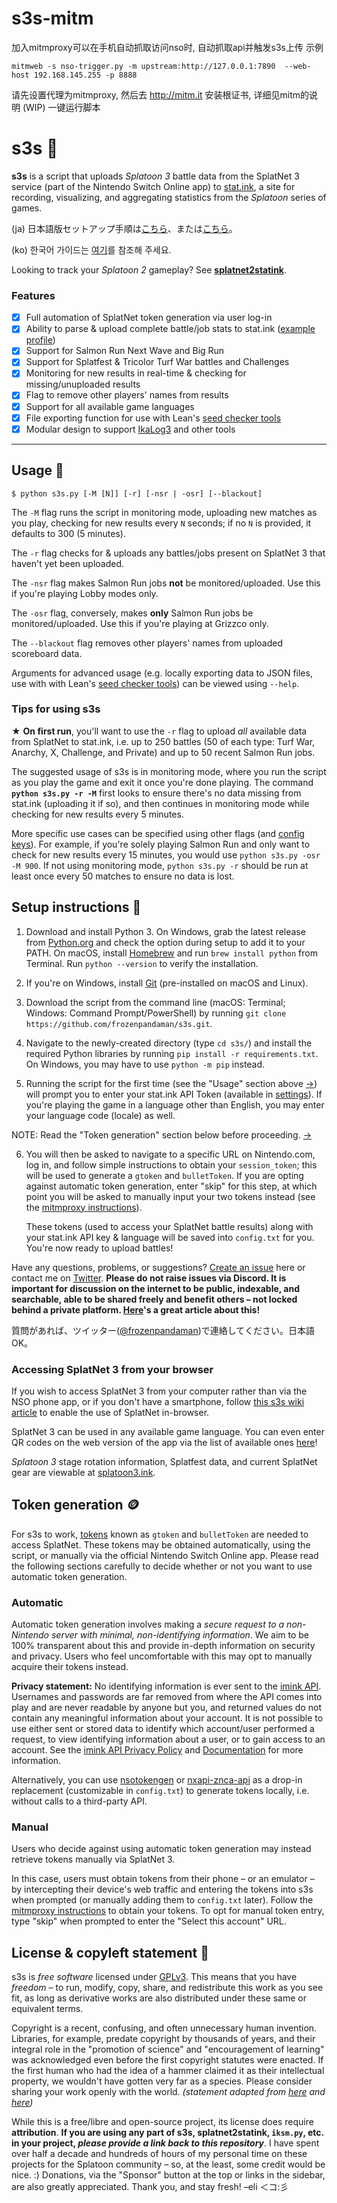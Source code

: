 s3s-mitm
=====
加入mitmproxy可以在手机自动抓取访问nso时, 自动抓取api并触发s3s上传
示例
```
mitmweb -s nso-trigger.py -m upstream:http://127.0.0.1:7890  --web-host 192.168.145.255 -p 8888
```
请先设置代理为mitmproxy, 然后去 http://mitm.it 安装根证书, 详细见mitm的说明
(WIP) 一键运行脚本

s3s 🦑
=====

**s3s** is a script that uploads _Splatoon 3_ battle data from the SplatNet 3 service (part of the Nintendo Switch Online app) to [stat.ink](https://stat.ink/), a site for recording, visualizing, and aggregating statistics from the *Splatoon* series of games.

(ja) 日本語版セットアップ手順は[こちら](https://nerune-jp.com/splatoon3-statink/)、または[こちら](https://vanillasalt.net/2022/10/10/how-to-use-s3s/)。

(ko) 한국어 가이드는 [여기](https://github.com/cake-monotone/s3s)를 참조해 주세요.

Looking to track your _Splatoon 2_ gameplay? See **[splatnet2statink](https://github.com/frozenpandaman/splatnet2statink)**.

### Features
 - [x] Full automation of SplatNet token generation via user log-in
 - [x] Ability to parse & upload complete battle/job stats to stat.ink ([example profile](https://stat.ink/@frozenpandaman/spl3))
 - [x] Support for Salmon Run Next Wave and Big Run
 - [x] Support for Splatfest & Tricolor Turf War battles and Challenges
 - [x] Monitoring for new results in real-time & checking for missing/unuploaded results
 - [x] Flag to remove other players' names from results
 - [x] Support for all available game languages
 - [x] File exporting function for use with Lean's [seed checker tools](https://leanny.github.io/splat3seedchecker/)
 - [x] Modular design to support [IkaLog3](https://github.com/hasegaw/IkaLog3) and other tools

---

## Usage 🐙
```
$ python s3s.py [-M [N]] [-r] [-nsr | -osr] [--blackout]
```

The `-M` flag runs the script in monitoring mode, uploading new matches as you play, checking for new results every `N` seconds; if no `N` is provided, it defaults to 300 (5 minutes).

The `-r` flag checks for & uploads any battles/jobs present on SplatNet 3 that haven't yet been uploaded.

The `-nsr` flag makes Salmon Run jobs **not** be monitored/uploaded. Use this if you're playing Lobby modes only.

The `-osr` flag, conversely, makes **only** Salmon Run jobs be monitored/uploaded. Use this if you're playing at Grizzco only.

The `--blackout` flag removes other players' names from uploaded scoreboard data.

Arguments for advanced usage (e.g. locally exporting data to JSON files, use with with Lean's [seed checker tools](https://leanny.github.io/splat3seedchecker/)) can be viewed using `--help`.

### Tips for using s3s

★ **On first run**, you'll want to use the `-r` flag to upload _all_ available data from SplatNet to stat.ink, i.e. up to 250 battles (50 of each type: Turf War, Anarchy, X, Challenge, and Private) and up to 50 recent Salmon Run jobs.

The suggested usage of s3s is in monitoring mode, where you run the script as you play the game and exit it once you're done playing. The command **`python s3s.py -r -M`** first looks to ensure there's no data missing from stat.ink (uploading it if so), and then continues in monitoring mode while checking for new results every 5 minutes.

More specific use cases can be specified using other flags (and [config keys](https://github.com/frozenpandaman/s3s/wiki/config-keys)). For example, if you're solely playing Salmon Run and only want to check for new results every 15 minutes, you would use `python s3s.py -osr -M 900`. If not using monitoring mode, `python s3s.py -r` should be run at least once every 50 matches to ensure no data is lost.

## Setup instructions 🔰

1. Download and install Python 3. On Windows, grab the latest release from [Python.org](https://www.python.org/downloads/windows/) and check the option during setup to add it to your PATH. On macOS, install [Homebrew](https://brew.sh/) and run `brew install python` from Terminal. Run `python --version` to verify the installation.

2. If you're on Windows, install [Git](https://git-scm.com/download/win) (pre-installed on macOS and Linux).

3. Download the script from the command line (macOS: Terminal; Windows: Command Prompt/PowerShell) by running `git clone https://github.com/frozenpandaman/s3s.git`.

4. Navigate to the newly-created directory (type `cd s3s/`) and install the required Python libraries by running `pip install -r requirements.txt`. On Windows, you may have to use `python -m pip` instead.

5. Running the script for the first time (see the "Usage" section above [→](#usage-)) will prompt you to enter your stat.ink API Token (available in [settings](https://stat.ink/profile)). If you're playing the game in a language other than English, you may enter your language code (locale) as well.

NOTE: Read the "Token generation" section below before proceeding. [→](#token-generation-)

6. You will then be asked to navigate to a specific URL on Nintendo.com, log in, and follow simple instructions to obtain your `session_token`; this will be used to generate a `gtoken` and `bulletToken`. If you are opting against automatic token generation, enter "skip" for this step, at which point you will be asked to manually input your two tokens instead (see the [mitmproxy instructions](https://github.com/frozenpandaman/s3s/wiki/mitmproxy-instructions)).

    These tokens (used to access your SplatNet battle results) along with your stat.ink API key & language will be saved into `config.txt` for you. You're now ready to upload battles!

Have any questions, problems, or suggestions? [Create an issue](https://github.com/frozenpandaman/s3s/issues) here or contact me on [Twitter](https://twitter.com/frozenpandaman). **Please do not raise issues via Discord. It is important for discussion on the internet to be public, indexable, and searchable, able to be shared freely and benefit others – not locked behind a private platform. [Here](https://v21.io/blog/how-to-find-things-online)'s a great article about this!**

質問があれば、ツイッター([@frozenpandaman](https://twitter.com/frozenpandaman))で連絡してください。日本語OK。

### Accessing SplatNet 3 from your browser

If you wish to access SplatNet 3 from your computer rather than via the NSO phone app, or if you don't have a smartphone, follow [this s3s wiki article](https://github.com/frozenpandaman/s3s/wiki/in%E2%80%90browser-splatnet-3) to enable the use of SplatNet in-browser.

SplatNet 3 can be used in any available game language. You can even enter QR codes on the web version of the app via the list of available ones [here](https://github.com/frozenpandaman/s3s/wiki/list-of-qr-codes)!

*Splatoon 3* stage rotation information, Splatfest data, and current SplatNet gear are viewable at [splatoon3.ink](https://splatoon3.ink/).

## Token generation 🪙

For s3s to work, [tokens](https://en.wikipedia.org/wiki/Access_token) known as `gtoken` and `bulletToken` are needed to access SplatNet. These tokens may be obtained automatically, using the script, or manually via the official Nintendo Switch Online app. Please read the following sections carefully to decide whether or not you want to use automatic token generation.

### Automatic

Automatic token generation involves making a *secure request to a non-Nintendo server with minimal, non-identifying information*. We aim to be 100% transparent about this and provide in-depth information on security and privacy. Users who feel uncomfortable with this may opt to manually acquire their tokens instead.

**Privacy statement:** No identifying information is ever sent to the [imink API](https://status.imink.app/). Usernames and passwords are far removed from where the API comes into play and are never readable by anyone but you, and returned values do not contain any meaningful information about your account. It is not possible to use either sent or stored data to identify which account/user performed a request, to view identifying information about a user, or to gain access to an account. See the [imink API Privacy Policy](https://github.com/JoneWang/imink/wiki/Privacy-Policy) and [Documentation](https://github.com/JoneWang/imink/wiki/imink-API-Documentation) for more information.

Alternatively, you can use [nsotokengen](https://github.com/clovervidia/nsotokengen) or [nxapi-znca-api](https://github.com/samuelthomas2774/nxapi-znca-api) as a drop-in replacement (customizable in `config.txt`) to generate tokens locally, i.e. without calls to a third-party API.

### Manual

Users who decide against using automatic token generation may instead retrieve tokens manually via SplatNet 3.

In this case, users must obtain tokens from their phone – or an emulator – by intercepting their device's web traffic and entering the tokens into s3s when prompted (or manually adding them to `config.txt` later). Follow the [mitmproxy instructions](https://github.com/frozenpandaman/s3s/wiki/mitmproxy-instructions) to obtain your tokens. To opt for manual token entry, type "skip" when prompted to enter the "Select this account" URL.

## License & copyleft statement 🏴

s3s is _free software_ licensed under [GPLv3](https://www.gnu.org/licenses/gpl-3.0.html). This means that you have _freedom_ – to run, modify, copy, share, and redistribute this work as you see fit, as long as derivative works are also distributed under these same or equivalent terms.

Copyright is a recent, confusing, and often unnecessary human invention. Libraries, for example, predate copyright by thousands of years, and their integral role in the "promotion of science" and "encouragement of learning" was acknowledged even before the first copyright statutes were enacted. If the first human who had the idea of a hammer claimed it as their intellectual property, we wouldn't have gotten very far as a species. Please consider sharing your work openly with the world. _(statement adapted from [here](https://tspace.library.utoronto.ca/bitstream/1807/89456/1/Katz%20Copyright%2C%20Exhaustion.pdf) and [here](https://rickey.info/about/))_

While this is a free/libre and open-source project, its license does require **attribution**. **If you are using any part of s3s, splatnet2statink, `iksm.py`, etc. in your project, _please provide a link back to this repository_**. I have spent over half a decade and hundreds of hours of my personal time on these projects for the Splatoon community – so, at the least, some credit would be nice. :) Donations, via the "Sponsor" button at the top or links in the sidebar, are also greatly appreciated. Thank you, and stay fresh! –eli ＜コ:彡
